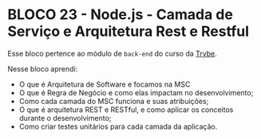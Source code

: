 # BLOCO 23 - Node.js - Camada de Serviço e Arquitetura Rest e Restful



Esse bloco pertence ao módulo de `back-end` do curso da [Trybe](https://www.betrybe.com/). 

Nesse bloco aprendi:

- O que é Arquitetura de Software e focamos na MSC
- O que é Regra de Negócio e como elas impactam no desenvolvimento;
- Como cada camada do MSC funciona e suas atribuições;
- O que é arquitetura REST e RESTful, e como aplicar os conceitos durante o desenvolvimento;
- Como criar testes unitários para cada camada da aplicação.

